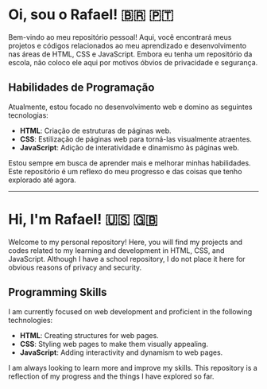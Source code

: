 # Oi, sou o Rafael! 🇧🇷 🇵🇹

Bem-vindo ao meu repositório pessoal! Aqui, você encontrará meus projetos e códigos relacionados ao meu aprendizado e desenvolvimento nas áreas de HTML, CSS e JavaScript. Embora eu tenha um repositório da escola, não coloco ele aqui por motivos óbvios de privacidade e segurança.

## Habilidades de Programação

Atualmente, estou focado no desenvolvimento web e domino as seguintes tecnologias:

- **HTML**: Criação de estruturas de páginas web.
- **CSS**: Estilização de páginas web para torná-las visualmente atraentes.
- **JavaScript**: Adição de interatividade e dinamismo às páginas web.

Estou sempre em busca de aprender mais e melhorar minhas habilidades. Este repositório é um reflexo do meu progresso e das coisas que tenho explorado até agora.

---

# Hi, I'm Rafael! 🇺🇸 🇬🇧

Welcome to my personal repository! Here, you will find my projects and codes related to my learning and development in HTML, CSS, and JavaScript. Although I have a school repository, I do not place it here for obvious reasons of privacy and security.

## Programming Skills

I am currently focused on web development and proficient in the following technologies:

- **HTML**: Creating structures for web pages.
- **CSS**: Styling web pages to make them visually appealing.
- **JavaScript**: Adding interactivity and dynamism to web pages.

I am always looking to learn more and improve my skills. This repository is a reflection of my progress and the things I have explored so far.
